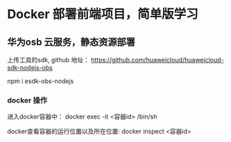 # Docker 部署前端项目，简单版学习

## 华为osb 云服务，静态资源部署

上传工具的sdk, github 地址： https://github.com/huaweicloud/huaweicloud-sdk-nodejs-obs

npm i esdk-obs-nodejs


### docker 操作
进入docker容器中：
docker exec -it <容器id> /bin/sh

docker查看容器的运行位置以及所在位置:
docker inspect <容器id>






